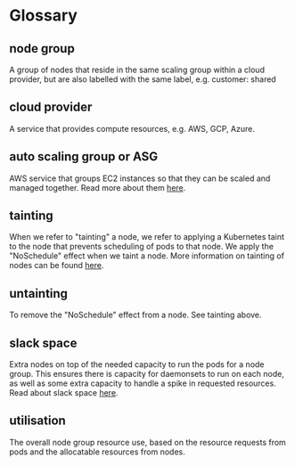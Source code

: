 # Glossary

## node group

A group of nodes that reside in the same scaling group within a cloud provider, but are also labelled with the same
label, e.g. customer: shared

## cloud provider

A service that provides compute resources, e.g. AWS, GCP, Azure.

## auto scaling group or ASG

AWS service that groups EC2 instances so that they can be scaled and managed together. Read more about them 
[here](https://docs.aws.amazon.com/autoscaling/ec2/userguide/AutoScalingGroup.html).

## tainting

When we refer to "tainting" a node, we refer to applying a Kubernetes taint to the node that prevents scheduling of pods
to that node. We apply the "NoSchedule" effect when we taint a node. More information on tainting of nodes can be found 
[here](https://kubernetes.io/docs/concepts/configuration/taint-and-toleration/).

## untainting

To remove the "NoSchedule" effect from a node. See tainting above.

## slack space

Extra nodes on top of the needed capacity to run the pods for a node group. This ensures there is capacity for 
daemonsets to run on each node, as well as some extra capacity to handle a spike in requested resources. 
Read about slack space [here](./configuration/advanced-configuration.md).

## utilisation

The overall node group resource use, based on the resource requests from pods and the allocatable resources from nodes.
